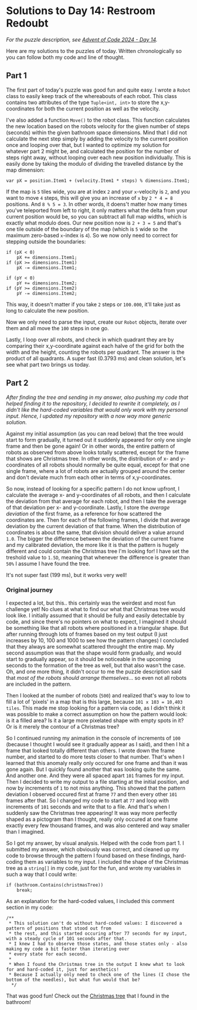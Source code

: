 # Solutions to Day 14: Restroom Redoubt

*For the puzzle description, see [Advent of Code 2024 - Day 14](https://adventofcode.com/2024/day/14).*

Here are my solutions to the puzzles of today. Written chronologically so you can follow both my code and line of thought.

## Part 1

The first part of today's puzzle was good fun and quite easy. I wrote a `Robot` class to easily keep track of the whereabouts of each robot. This class contains two attributes of the type `Tuple<int, int>` to store the x,y-coordinates for both the current position as well as the velocity.

I've also added a function `Move()` to the robot class. This function calculates the new location based on the robots velocity for the given number of steps (seconds) within the given bathroom space dimensions. Mind that I did not calculate the next step simply by adding the velocity to the current position once and looping over that, but I wanted to optimize my solution for whatever part 2 might be, and calculated the position for the number of steps right away, without looping over each new position individually. This is easily done by taking the modulo of dividing the travelled distance by the map dimension:
```
var pX = position.Item1 + (velocity.Item1 * steps) % dimensions.Item1;
```
If the map is `5` tiles wide, you are at index `2` and your `x`-velocity is `2`, and you want to move `4` steps, this will give you an increase of `x` by `2 * 4 = 8` positions. And `8 % 5 = 3`. In other words, it doens't matter how many times you've teleported from left to right, it only matters what the delta from your current position would be, so you can subtract all full map widths, which is exactly what modulo does. Our new position now is `2 + 3 = 5` and that's one tile outside of the boundary of the map (which is `5` wide so the maximum zero-based `x`-index is `4`). So we now only need to correct for stepping outside the boundaries:
```
if (pX < 0)
    pX += dimensions.Item1;
if (pX >= dimensions.Item1)
    pX -= dimensions.Item1;

if (pY < 0)
    pY += dimensions.Item2;
if (pY >= dimensions.Item2)
    pY -= dimensions.Item2;
```
This way, it doesn't matter if you take `2` steps or `100.000`, it'll take just as long to calculate the new position.

Now we only need to parse the input, create our `Robot` objects, iterate over them and all move the `100` steps in one go.

Lastly, I loop over all robots, and check in which quadrant they are by comparing their x,y-coordinate against each halve of the grid for both the width and the height, counting the robots per quadrant. The answer is the product of all quadrants. A super fast (0.3793 ms) and clean solution, let's see what part two brings us today.

## Part 2

*After finding the tree and sending in my answer, also pushing my code that helped finding it to the repository, I decided to rewrite it completely, as I didn't like the hard-coded variables that would only work with my personal input. Hence, I updated my repository with a now way more generic solution.*

Against my initial assumption (as you can read below) that the tree would start to form gradually, it turned out it suddenly appeared for only one single frame and then be gone again! Or in other words, the entire pattern of robots as observed from above looks totally scattered, except for the frame that shows are Christmas tree. In other words, the distribution of x- and y-coordinates of all robots should normally be quite equal, except for that one single frame, where a lot of robots are actually grouped around the center and don't deviate much from each other in terms of x,y-coordinates.

So now, instead of looking for a specific pattern I do not know upfront, I calculate the average x- and y-coordinates of all robots, and then I calculate the deviation from that average for each robot, and then I take the average of that deviation per x- and y-coordinate. Lastly, I store the *average deviation* of the first frame, as a reference for how scattered the coordinates are. Then for each of the following frames, I divide that average deviation by the current deviation of that frame. When the distribution of coordinates is about the same, that division should deliver a value around `1.0`. The bigger the difference between the deviation of the current frame and my calibrated deviation, the more like it is that the pattern is hugely different and could contain the Christmas tree I'm looking for! I have set the treshold value to `1.5D`, meaning that whenever the difference is greater than `50%` I assume I have found the tree.

It's not super fast (199 ms), but it works very well!

### Original journey
I expected a lot, but this.. this certainly was the weirdest and most fun challenge yet! No clues at what to find our what that Christmas tree would look like. I initially assumed that it should be fully and easily detectable by code, and since there's no pointers on what to expect, I imagined it should be something like that all robots where positioned in a triangular shape. But after running through lots of frames based on my test output (I just increases by 10, 100 and 1000 to see how the pattern changes) I concluded that they always are somewhat scattered throught the entire map. My second assumption was that the shape would form gradually, and would start to gradually appear, so it should be noticeable in the upcoming seconds to the formation of the tree as well, but that also wasn't the case. Oh, and one more thing, it didn't occur to me the puzzle description said that *most of the robots should arrange themselves*... so even not all robots are included in the pattern.

Then I looked at the number of robots (`500`) and realized that's way to low to fill a lot of 'pixels' in a map that is this large, because `101 x 103 = 10,403 tiles`. This made me stop looking for a pattern via code, as I didn't think it was possible to make a correct assumption on how the pattern would look: is it a filled area? Is it a large more pixelated shape with empty spots in it? Or is it merely the contour of a Christmas tree?

So I continued running my animation in the console of increments of `100` (because I thought I would see it gradually appear as I said), and then I hit a frame that looked totally different than others. I wrote down the frame number, and started to do more tests closer to that number. That's when I learned that this anomaly really only occured for one frame and than it was gone again. But I quickly found another that was looking quite the same. And another one. And they were all spaced apart `101` frames for my input. Then I decided to write my output to a file starting at the initial position, and now by increments of `1` to not miss anything. This showed that the pattern deviation I observed occured first at frame `77` and then every other `101` frames after that. So I changed my code to start at `77` and loop with increments of `101` seconds and write that to a file. And that's when I suddenly saw the Christmas tree appearing! It was way more perfectly shaped as a pictogram than I thought, really only occured at one frame exactly every few thousand frames, and was also centered and way smaller than I imagined.

So I got my answer, by visual analysis. Helped with the code from part 1. I submitted my answer, which obviously was correct, and cleaned up my code to browse through the pattern I found based on these findings, hard-coding them as variables to my input. I included the shape of the Christmas tree as a `string[]` in my code, just for the fun, and wrote my variables in such a way that I could write:
```
if (bathroom.Contains(christmasTree))
    break;
```
As an explanation for the hard-coded values, I included this comment section in my code:
```
/**
 * This solution can't do without hard-coded values: I discovered a pattern of positions that stood out from
 * the rest, and this started occuring after 77 seconds for my input, with a steady cycle of 101 seconds after that.
 * I knew I had to observe those states, and those states only - also making my code a bit faster than iterating over
 * every state for each second.
 * 
 * When I found the Christmas tree in the output I knew what to look for and hard-coded it, just for aesthetics!
 * Because I actually only need to check one of the lines (I chose the bottom of the needles), but what fun would that be?
  */
```
That was good fun! Check out the [Christmas tree](./ChristmasTree.md) that I found in the bathroom!